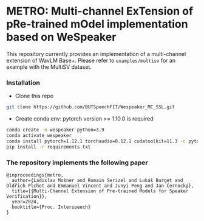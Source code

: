 # METRO: Multi-channel ExTension of pRe-trained mOdel implementation based on WeSpeaker

This repository currently provides an implementation of a multi-channel extension of WavLM Base+. Please refer to `examples/multisv` for an example with the MultiSV dataset.

### Installation
* Clone this repo
``` sh
git clone https://github.com/BUTSpeechFIT/Wespeaker_MC_SSL.git
```

* Create conda env: pytorch version >= 1.10.0 is required
``` sh
conda create -n wespeaker python=3.9
conda activate wespeaker
conda install pytorch=1.12.1 torchaudio=0.12.1 cudatoolkit=11.3 -c pytorch -c conda-forge
pip install -r requirements.txt
```

### The repository implements the following paper
```
@inproceedings{metro,
  author={Ladislav Mošner and Romain Serizel and Lukáš Burget and Oldřich Plchot and Emmanuel Vincent and Junyi Peng and Jan Černocký},
  title={{Multi-Channel Extension of Pre-trained Models for Speaker Verification}},
  year=2024,
  booktitle={Proc. Interspeech}
}
```
